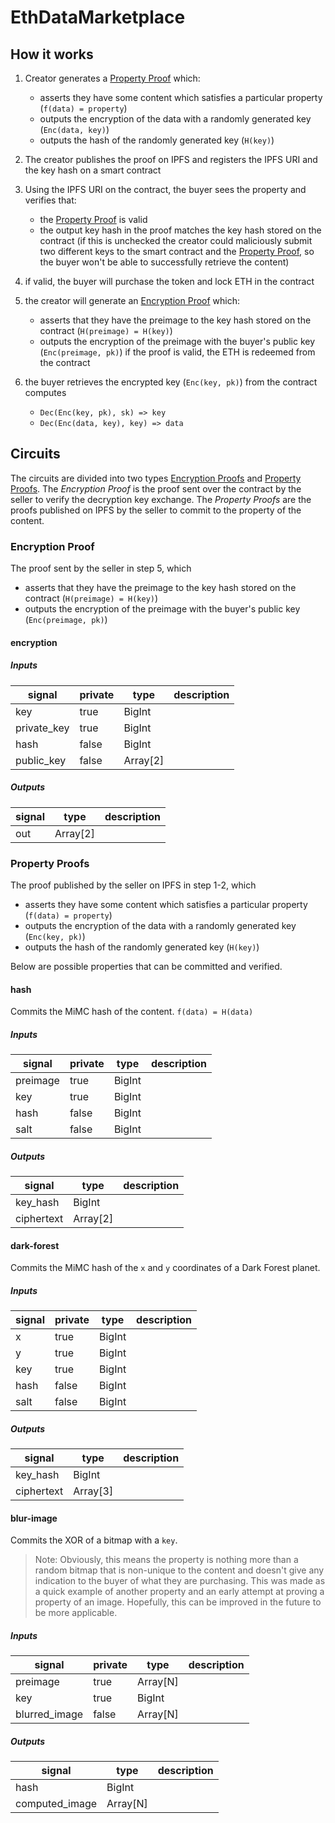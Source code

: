 # EthDataMarketplace

## How it works

1. Creator generates a [Property Proof](#property-proofs) which:
   - asserts they have some content which satisfies a particular property (`f(data) = property`)
   - outputs the encryption of the data with a randomly generated key (`Enc(data, key)`)
   - outputs the hash of the randomly generated key (`H(key)`)
2. The creator publishes the proof on IPFS and registers the IPFS URI and the key hash on a smart contract
3. Using the IPFS URI on the contract, the buyer sees the property and verifies that:
   - the [Property Proof](#property-proofs) is valid
   - the output key hash in the proof matches the key hash stored on the contract (if this is unchecked the creator could maliciously submit two different keys to the smart contract and the [Property Proof](#property-proofs), so the buyer won't be able to successfully retrieve the content)
4. if valid, the buyer will purchase the token and lock ETH in the contract
5. the creator will generate an [Encryption Proof](#encryption-proof) which:
   - asserts that they have the preimage to the key hash stored on the contract (`H(preimage) = H(key)`)
   - outputs the encryption of the preimage with the buyer's public key (`Enc(preimage, pk)`)
if the proof is valid, the ETH is redeemed from the contract

6. the buyer retrieves the encrypted key (`Enc(key, pk)`) from the contract computes
   - `Dec(Enc(key, pk), sk) => key`
   - `Dec(Enc(data, key), key) => data`

## Circuits

The circuits are divided into two types [Encryption Proofs](#encryption-proof) and [Property Proofs](#property-proofs). The *Encryption Proof* is the proof sent over the contract by the seller to verify the decryption key exchange. The *Property Proofs* are the proofs published on IPFS by the seller to commit to the property of the content.

### Encryption Proof

The proof sent by the seller in step 5, which
   - asserts that they have the preimage to the key hash stored on the contract (`H(preimage) = H(key)`)
   - outputs the encryption of the preimage with the buyer's public key (`Enc(preimage, pk)`)

#### encryption

##### Inputs
| signal | private | type | description |
|-|-|-|-|
| key | true | BigInt | |
| private_key | true | BigInt | |
| hash | false | BigInt | |
| public_key | false | Array[2] | |

##### Outputs
| signal | type | description |
|-|-|-|
| out | Array[2] | |

### Property Proofs

The proof published by the seller on IPFS in step 1-2, which
   - asserts they have some content which satisfies a particular property (`f(data) = property`)
   - outputs the encryption of the data with a randomly generated key (`Enc(key, pk)`)
   - outputs the hash of the randomly generated key (`H(key)`)

Below are possible properties that can be committed and verified.

#### hash

Commits the MiMC hash of the content.
```f(data) = H(data)```

##### Inputs
| signal | private | type | description |
|-|-|-|-|
| preimage | true | BigInt | |
| key | true | BigInt | |
| hash | false | BigInt | |
| salt | false | BigInt | |

##### Outputs
| signal | type | description |
|-|-|-|
| key_hash | BigInt | |
| ciphertext | Array[2] | |

#### dark-forest

Commits the MiMC hash of the `x` and `y` coordinates of a Dark Forest planet.

##### Inputs
| signal | private | type | description |
|-|-|-|-|
| x | true | BigInt | |
| y | true | BigInt | |
| key | true | BigInt | |
| hash | false | BigInt | |
| salt | false | BigInt | |

##### Outputs
| signal | type | description |
|-|-|-|
| key_hash | BigInt | |
| ciphertext | Array[3] | |

#### blur-image

Commits the XOR of a bitmap with a `key`.

> Note: Obviously, this means the property is nothing more than a random bitmap that is non-unique to the content and  doesn't give any indication to the buyer of what they are purchasing. This was made as a quick example of another property and an early attempt at proving a property of an image. Hopefully, this can be improved in the future to be more applicable.

##### Inputs
| signal | private | type | description |
|-|-|-|-|
| preimage | true | Array[N] | |
| key | true | BigInt | |
| blurred_image | false | Array[N] | |

##### Outputs
| signal | type | description |
|-|-|-|
| hash | BigInt | |
| computed_image | Array[N] | |
